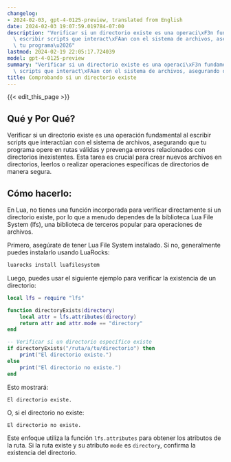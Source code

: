```yaml
---
changelog:
- 2024-02-03, gpt-4-0125-preview, translated from English
date: 2024-02-03 19:07:59.019784-07:00
description: "Verificar si un directorio existe es una operaci\xF3n fundamental al\
  \ escribir scripts que interact\xFAan con el sistema de archivos, asegurando que\
  \ tu programa\u2026"
lastmod: 2024-02-19 22:05:17.724039
model: gpt-4-0125-preview
summary: "Verificar si un directorio existe es una operaci\xF3n fundamental al escribir\
  \ scripts que interact\xFAan con el sistema de archivos, asegurando que tu programa\u2026"
title: Comprobando si un directorio existe
---
```


{{< edit_this_page >}}

## Qué y Por Qué?

Verificar si un directorio existe es una operación fundamental al escribir scripts que interactúan con el sistema de archivos, asegurando que tu programa opere en rutas válidas y prevenga errores relacionados con directorios inexistentes. Esta tarea es crucial para crear nuevos archivos en directorios, leerlos o realizar operaciones específicas de directorios de manera segura.

## Cómo hacerlo:

En Lua, no tienes una función incorporada para verificar directamente si un directorio existe, por lo que a menudo dependes de la biblioteca Lua File System (lfs), una biblioteca de terceros popular para operaciones de archivos.

Primero, asegúrate de tener Lua File System instalado. Si no, generalmente puedes instalarlo usando LuaRocks:

```sh
luarocks install luafilesystem
```

Luego, puedes usar el siguiente ejemplo para verificar la existencia de un directorio:

```lua
local lfs = require "lfs"

function directoryExists(directory)
    local attr = lfs.attributes(directory)
    return attr and attr.mode == "directory"
end

-- Verificar si un directorio específico existe
if directoryExists("/ruta/a/tu/directorio") then
    print("El directorio existe.")
else
    print("El directorio no existe.")
end
```

Esto mostrará:

```
El directorio existe.
```

O, si el directorio no existe:

```
El directorio no existe.
```

Este enfoque utiliza la función `lfs.attributes` para obtener los atributos de la ruta. Si la ruta existe y su atributo `mode` es `directory`, confirma la existencia del directorio.
